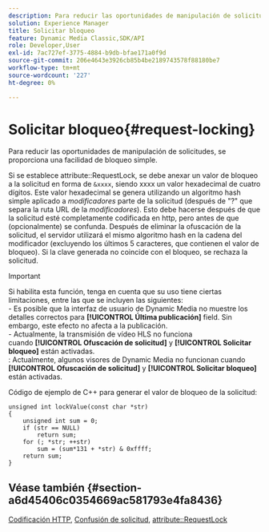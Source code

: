 ```yaml
---
description: Para reducir las oportunidades de manipulación de solicitudes, se proporciona una facilidad de bloqueo simple.
solution: Experience Manager
title: Solicitar bloqueo
feature: Dynamic Media Classic,SDK/API
role: Developer,User
exl-id: 7ac727ef-3775-4884-b9db-bfae171a0f9d
source-git-commit: 206e4643e3926cb85b4be2189743578f88180be7
workflow-type: tm+mt
source-wordcount: '227'
ht-degree: 0%

---
```


# Solicitar bloqueo{#request-locking}

Para reducir las oportunidades de manipulación de solicitudes, se proporciona una facilidad de bloqueo simple.

Si se establece attribute::RequestLock, se debe anexar un valor de bloqueo a la solicitud en forma de `&xxxx`, siendo xxxx un valor hexadecimal de cuatro dígitos. Este valor hexadecimal se genera utilizando un algoritmo hash simple aplicado a *modificadores* parte de la solicitud (después de &quot;?&quot; que separa la ruta URL de la *modificadores*). Esto debe hacerse después de que la solicitud esté completamente codificada en http, pero antes de que (opcionalmente) se confunda. Después de eliminar la ofuscación de la solicitud, el servidor utilizará el mismo algoritmo hash en la cadena del modificador (excluyendo los últimos 5 caracteres, que contienen el valor de bloqueo). Si la clave generada no coincide con el bloqueo, se rechaza la solicitud.

>[!IMPORTANT]
>
>Si habilita esta función, tenga en cuenta que su uso tiene ciertas limitaciones, entre las que se incluyen las siguientes:<br>- Es posible que la interfaz de usuario de Dynamic Media no muestre los detalles correctos para **[!UICONTROL Última publicación]** field. Sin embargo, este efecto no afecta a la publicación.<br>- Actualmente, la transmisión de vídeo HLS no funciona cuando **[!UICONTROL Ofuscación de solicitud]** y **[!UICONTROL Solicitar bloqueo]** están activadas.<br>: Actualmente, algunos visores de Dynamic Media no funcionan cuando **[!UICONTROL Ofuscación de solicitud]** y **[!UICONTROL Solicitar bloqueo]** están activadas.

Código de ejemplo de C++ para generar el valor de bloqueo de la solicitud:

```
unsigned int lockValue(const char *str) 
{ 
    unsigned int sum = 0; 
    if (str == NULL) 
        return sum; 
    for (; *str; ++str) 
        sum = (sum*131 + *str) & 0xffff; 
    return sum; 
} 
```

## Véase también {#section-a6d45406c0354669ac581793e4fa8436}

[Codificación HTTP](../../../../../is-api/http-ref/image-serving-api-ref/c-http-protocol-reference/c-syntax-and-features/r-http-encoding.md#reference-bb34dd13f316462695448acfa8f92df7), [Confusión de solicitud](../../../../../is-api/http-ref/image-serving-api-ref/c-http-protocol-reference/c-syntax-and-features/r-request-obfuscation.md#reference-895f65d6796c43bb9bad21a676ed714d), [attribute::RequestLock](../../../../../is-api/image-catalog/image-serving-api-ref/c-image-catalog-reference/c-attributes-reference/r-requestlock.md#reference-8bbe2f581be847d3b9fa123e8e5e94b0)
